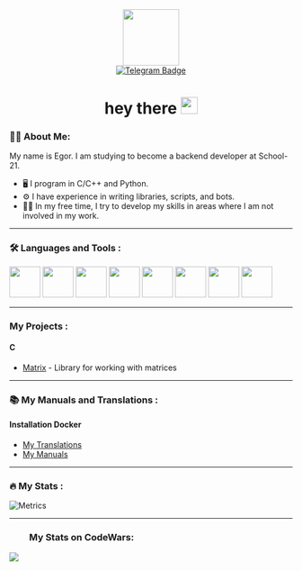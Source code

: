 <div id="header" align="center">
  <img src="https://media.giphy.com/media/M9gbBd9nbDrOTu1Mqx/giphy.gif" width="100"/>
</div>

<div id="badges" align="center">
  <a href="https://t.me/senior_stepik">
    <img src="https://img.shields.io/badge/Telegram-blue?style=for-the-badge&logo=telegram&logoColor=white" alt="Telegram Badge"/>
  </a>
    <h1>
      hey there
      <img src="https://media.giphy.com/media/hvRJCLFzcasrR4ia7z/giphy.gif" width="30px"/>
    </h1>
</div>

### 👨‍💻 About Me:

My name is Egor. I am studying to become a backend developer at School-21.

- 🖥 I program in C/C++ and Python.
- ⚙️ I have experience in writing libraries, scripts, and bots.
- 👨‍🎓 In my free time, I try to develop my skills in areas where I am not involved in my work.

---

### 🛠 Languages and Tools :

<div>
    <img src='https://cdn.jsdelivr.net/gh/devicons/devicon/icons/c/c-original.svg' width="55">
    <img src='https://cdn.jsdelivr.net/gh/devicons/devicon/icons/cplusplus/cplusplus-original.svg' width="55">
    <img src='https://cdn.jsdelivr.net/gh/devicons/devicon/icons/python/python-original.svg' width="55">
    <img src='https://cdn.jsdelivr.net/gh/devicons/devicon/icons/docker/docker-original-wordmark.svg' width="55">
    <img src='https://cdn.jsdelivr.net/gh/devicons/devicon/icons/bash/bash-original.svg' width="55"> 
    <img src='https://cdn.jsdelivr.net/gh/devicons/devicon/icons/git/git-original-wordmark.svg' width="55">
    <img src='https://cdn.jsdelivr.net/gh/devicons/devicon/icons/ubuntu/ubuntu-plain-wordmark.svg' width="55"> 
    <img src='https://cdn.jsdelivr.net/gh/devicons/devicon/icons/postgresql/postgresql-original-wordmark.svg' width="55">
</div>

---

### My Projects :

#### C

- [Matrix](https://github.com/mavissig/lib_matrix) - Library for working with matrices

---

### 📚 My Manuals and Translations :

#### Installation Docker

- [My Translations](https://github.com/mavissig/manuals/tree/develop#%D0%BF%D0%B5%D1%80%D0%B5%D0%B2%D0%BE%D0%B4%D1%8B-%D0%B4%D0%BE%D0%BA%D1%83%D0%BC%D0%B5%D0%BD%D1%82%D0%B0%D1%86%D0%B8%D0%B8-%D0%BF%D0%BE-%D1%81%D0%B8)
- [My Manuals](https://github.com/mavissig/manuals/tree/develop#my-manuals-1)

---

### 🔥 My Stats :
![Metrics](https://metrics.lecoq.io/mavissig?template=classic&base.indepth=true&base.hireable=true&languages=1&lines=1&people=1&base=header%2C%20activity%2C%20community%2C%20repositories%2C%20metadata&base.indepth=true&base.hireable=true&base.skip=false&languages=false&languages.limit=8&languages.threshold=0&languages.other=false&languages.colors=github&languages.sections=most-used&languages.indepth=false&languages.analysis.timeout=15&languages.analysis.timeout.repositories=7.5&languages.categories=markup%2C%20programming&languages.recent.categories=markup%2C%20programming&languages.recent.load=300&languages.recent.days=1000&lines=false&lines.sections=base&lines.repositories.limit=4&lines.history.limit=1&people=false&people.limit=24&people.identicons=false&people.identicons.hide=false&people.size=28&people.types=followers%2C%20following&people.shuffle=false&config.timezone=Asia%2FNovosibirsk)

---

### <img height="16" width="35" src="https://cdn.simpleicons.org/codewars" />My Stats on CodeWars:

<div id="badges">
    <img src="https://github.r2v.ch/codewars?user=HOCOKBCMETAHE&stroke=COLOR"/>
</div>
